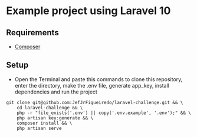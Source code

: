 # Example project using Laravel 10

## Requirements
- [Composer](https://getcomposer.org/download/)

## Setup
- Open the Terminal and paste this commands to clone this repository, enter the directory, make the .env file, generate app_key, install dependencies and run the project
~~~shell
git clone git@github.com:JefJrFigueiredo/laravel-challenge.git && \
    cd laravel-challenge && \
    php -r "file_exists('.env') || copy('.env.example', '.env');" && \
    php artisan key:generate && \
    composer install && \
    php artisan serve
~~~
